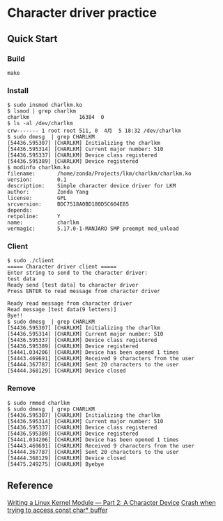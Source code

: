 # Character driver practice

## Quick Start

### Build

```shell
make
```

### Install

```shell
$ sudo insmod charlkm.ko
$ lsmod | grep charlkm
charlkm                16384  0
$ ls -al /dev/charlkm
crw------- 1 root root 511, 0  4月  5 18:32 /dev/charlkm
$ sudo dmesg  | grep CHARLKM
[54436.595307] [CHARLKM] Initializing the charlkm
[54436.595314] [CHARLKM] Current major number: 510
[54436.595337] [CHARLKM] Device class registered
[54436.595389] [CHARLKM] Device registered
$ modinfo charlkm.ko
filename:       /home/zonda/Projects/lkm/charlkm/charlkm.ko
version:        0.1
description:    Simple character device driver for LKM
author:         Zonda Yang
license:        GPL
srcversion:     BDC7518A0BD180D5C604E85
depends:
retpoline:      Y
name:           charlkm
vermagic:       5.17.0-1-MANJARO SMP preempt mod_unload
```

### Client

```shell
$ sudo ./client
===== Character driver client =====
Enter string to send to the character driver:
test data
Ready send [test data] to character driver
Press ENTER to read message from character driver

Ready read message from character driver
Read message [test data(9 letters)]
Bye!!
$ sudo dmesg  | grep CHARLKM
[54436.595307] [CHARLKM] Initializing the charlkm
[54436.595314] [CHARLKM] Current major number: 510
[54436.595337] [CHARLKM] Device class registered
[54436.595389] [CHARLKM] Device registered
[54441.034206] [CHARLKM] Device has been opened 1 times
[54443.469691] [CHARLKM] Received 9 characters from the user
[54444.367787] [CHARLKM] Sent 20 characters to the user
[54444.368129] [CHARLKM] Device closed
```

### Remove

```shell
$ sudo rmmod charlkm
$ sudo dmesg  | grep CHARLKM
[54436.595307] [CHARLKM] Initializing the charlkm
[54436.595314] [CHARLKM] Current major number: 510
[54436.595337] [CHARLKM] Device class registered
[54436.595389] [CHARLKM] Device registered
[54441.034206] [CHARLKM] Device has been opened 1 times
[54443.469691] [CHARLKM] Received 9 characters from the user
[54444.367787] [CHARLKM] Sent 20 characters to the user
[54444.368129] [CHARLKM] Device closed
[54475.249275] [CHARLKM] Byebye
```

## Reference

[Writing a Linux Kernel Module — Part 2: A Character Device](http://derekmolloy.ie/writing-a-linux-kernel-module-part-2-a-character-device/)
[Crash when trying to access const char* buffer](https://stackoverflow.com/questions/45978645/crash-when-trying-to-access-const-char-buffer)